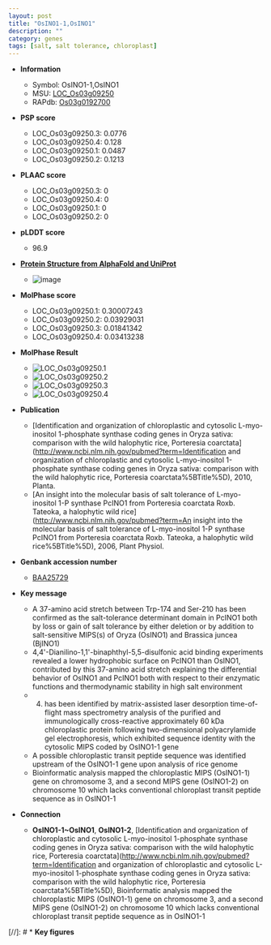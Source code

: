 ```yaml
---
layout: post
title: "OsINO1-1,OsINO1"
description: ""
category: genes
tags: [salt, salt tolerance, chloroplast]
---
```


* **Information**  
    + Symbol: OsINO1-1,OsINO1  
    + MSU: [LOC_Os03g09250](http://rice.plantbiology.msu.edu/cgi-bin/ORF_infopage.cgi?orf=LOC_Os03g09250)  
    + RAPdb: [Os03g0192700](http://rapdb.dna.affrc.go.jp/viewer/gbrowse_details/irgsp1?name=Os03g0192700)  

* **PSP score**  
    + LOC_Os03g09250.3: 0.0776 
    + LOC_Os03g09250.4: 0.128 
    + LOC_Os03g09250.1: 0.0487 
    + LOC_Os03g09250.2: 0.1213 

* **PLAAC score**  
    + LOC_Os03g09250.3: 0 
    + LOC_Os03g09250.4: 0 
    + LOC_Os03g09250.1: 0 
    + LOC_Os03g09250.2: 0 

* **pLDDT score**
    + 96.9

* **[Protein Structure from AlphaFold and UniProt](https://www.uniprot.org/uniprotkb/O64437/entry#structure)**
    + ![image](https://ricepsp.github.io/images/E-O/AF-O64437-F1.png)

* **MolPhase score**
    + LOC_Os03g09250.1: 0.30007243
    + LOC_Os03g09250.2: 0.03929031
    + LOC_Os03g09250.3: 0.01841342
    + LOC_Os03g09250.4: 0.03413238

* **MolPhase Result**
    + ![LOC_Os03g09250.1](https://304243504.github.io/Pictures/LOC_Os03g/LOC_Os03g09250.1.png)
    + ![LOC_Os03g09250.2](https://304243504.github.io/Pictures/LOC_Os03g/LOC_Os03g09250.2.png)
    + ![LOC_Os03g09250.3](https://304243504.github.io/Pictures/LOC_Os03g/LOC_Os03g09250.3.png)
    + ![LOC_Os03g09250.4](https://304243504.github.io/Pictures/LOC_Os03g/LOC_Os03g09250.4.png)

* **Publication**  
    + [Identification and organization of chloroplastic and cytosolic L-myo-inositol 1-phosphate synthase coding genes in Oryza sativa: comparison with the wild halophytic rice, Porteresia coarctata](http://www.ncbi.nlm.nih.gov/pubmed?term=Identification and organization of chloroplastic and cytosolic L-myo-inositol 1-phosphate synthase coding genes in Oryza sativa: comparison with the wild halophytic rice, Porteresia coarctata%5BTitle%5D), 2010, Planta.
    + [An insight into the molecular basis of salt tolerance of L-myo-inositol 1-P synthase PcINO1 from Porteresia coarctata Roxb. Tateoka, a halophytic wild rice](http://www.ncbi.nlm.nih.gov/pubmed?term=An insight into the molecular basis of salt tolerance of L-myo-inositol 1-P synthase PcINO1 from Porteresia coarctata Roxb. Tateoka, a halophytic wild rice%5BTitle%5D), 2006, Plant Physiol.

* **Genbank accession number**  
    + [BAA25729](http://www.ncbi.nlm.nih.gov/nuccore/BAA25729)

* **Key message**  
    + A 37-amino acid stretch between Trp-174 and Ser-210 has been confirmed as the salt-tolerance determinant domain in PcINO1 both by loss or gain of salt tolerance by either deletion or by addition to salt-sensitive MIPS(s) of Oryza (OsINO1) and Brassica juncea (BjINO1)
    + 4,4'-Dianilino-1,1'-binaphthyl-5,5-disulfonic acid binding experiments revealed a lower hydrophobic surface on PcINO1 than OsINO1, contributed by this 37-amino acid stretch explaining the differential behavior of OsINO1 and PcINO1 both with respect to their enzymatic functions and thermodynamic stability in high salt environment
    + 4) has been identified by matrix-assisted laser desorption time-of-flight mass spectrometry analysis of the purified and immunologically cross-reactive approximately 60 kDa chloroplastic protein following two-dimensional polyacrylamide gel electrophoresis, which exhibited sequence identity with the cytosolic MIPS coded by OsINO1-1 gene
    + A possible chloroplastic transit peptide sequence was identified upstream of the OsINO1-1 gene upon analysis of rice genome
    + Bioinformatic analysis mapped the chloroplastic MIPS (OsINO1-1) gene on chromosome 3, and a second MIPS gene (OsINO1-2) on chromosome 10 which lacks conventional chloroplast transit peptide sequence as in OsINO1-1

* **Connection**  
    + __OsINO1-1~OsINO1__, __OsINO1-2__, [Identification and organization of chloroplastic and cytosolic L-myo-inositol 1-phosphate synthase coding genes in Oryza sativa: comparison with the wild halophytic rice, Porteresia coarctata](http://www.ncbi.nlm.nih.gov/pubmed?term=Identification and organization of chloroplastic and cytosolic L-myo-inositol 1-phosphate synthase coding genes in Oryza sativa: comparison with the wild halophytic rice, Porteresia coarctata%5BTitle%5D), Bioinformatic analysis mapped the chloroplastic MIPS (OsINO1-1) gene on chromosome 3, and a second MIPS gene (OsINO1-2) on chromosome 10 which lacks conventional chloroplast transit peptide sequence as in OsINO1-1

[//]: # * **Key figures**  



